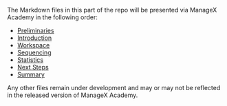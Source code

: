 The Markdown files in this part of the repo will be presented via ManageX Academy in the following order:

- [Preliminaries](/genomics/sequencing/prelims.md)
- [Introduction](/genomics/sequencing/intro.md)
- [Workspace](/genomics/sequencing/workspace.md)
- [Sequencing](/genomics/sequencing/sequence.md)
- [Statistics](/genomics/sequencing/stats.md)
- [Next Steps](/genomics/sequencing/nextsteps.md)
- [Summary](/genomics/sequencing/summary.md)

Any other files remain under development and may or may not be reflected in the released version of ManageX Academy.